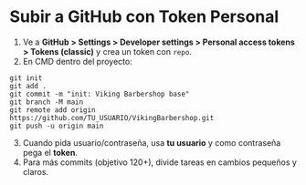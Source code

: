 # Subir a GitHub con Token Personal

1. Ve a **GitHub > Settings > Developer settings > Personal access tokens > Tokens (classic)** y crea un token con `repo`.
2. En CMD dentro del proyecto:
```
git init
git add .
git commit -m "init: Viking Barbershop base"
git branch -M main
git remote add origin https://github.com/TU_USUARIO/VikingBarbershop.git
git push -u origin main
```
3. Cuando pida usuario/contraseña, usa **tu usuario** y como contraseña pega el **token**.
4. Para más commits (objetivo 120+), divide tareas en cambios pequeños y claros.